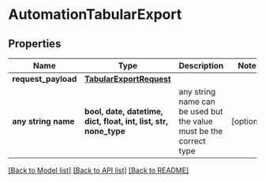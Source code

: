 # AutomationTabularExport


## Properties
Name | Type | Description | Notes
------------ | ------------- | ------------- | -------------
**request_payload** | [**TabularExportRequest**](TabularExportRequest.md) |  | 
**any string name** | **bool, date, datetime, dict, float, int, list, str, none_type** | any string name can be used but the value must be the correct type | [optional]

[[Back to Model list]](../README.md#documentation-for-models) [[Back to API list]](../README.md#documentation-for-api-endpoints) [[Back to README]](../README.md)


